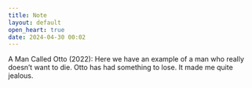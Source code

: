 ```yaml
---
title: Note
layout: default
open_heart: true
date: 2024-04-30 00:02
---
```


A Man Called Otto (2022): Here we have an example of a man who really doesn’t want to die. Otto has had something to lose. It made me quite jealous.
